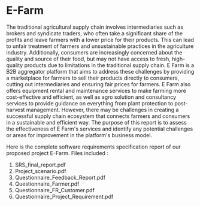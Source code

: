 # E-Farm
The traditional agricultural supply chain involves intermediaries such as brokers and syndicate
traders, who often take a significant share of the profits and leave farmers with a lower price for
their products. This can lead to unfair treatment of farmers and unsustainable practices in the
agriculture industry. Additionally, consumers are increasingly concerned about the quality and
source of their food, but may not have access to fresh, high-quality products due to limitations in
the traditional supply chain.
E Farm is a B2B aggregator platform that aims to address these challenges by providing a
marketplace for farmers to sell their products directly to consumers, cutting out intermediaries and
ensuring fair prices for farmers. E Farm also offers equipment rental and maintenance services to
make farming more cost-effective and efficient, as well as agro solution and consultancy services
to provide guidance on everything from plant protection to post-harvest management.
However, there may be challenges in creating a successful supply chain ecosystem that connects
farmers and consumers in a sustainable and efficient way. The purpose of this report is to assess
the effectiveness of E Farm's services and identify any potential challenges or areas for
improvement in the platform's business model.

Here is the complete software requirements specification report of our proposed project E-Farm.
Files included :


   1. SRS_final_report.pdf
   2. Project_scenario.pdf
   3. Questionnaire_Feedback_Report.pdf
   4. Questionnaire_Farmer.pdf
   5. Questionnaire_FR_Customer.pdf
   6. Questionnaire_Project_Requirement.pdf
   
